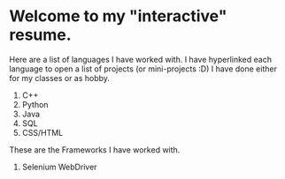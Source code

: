 <h1>Welcome to my "interactive" resume.</h1>
<main>
 
<section>
<p> Here are a list of languages I have worked with. I have hyperlinked each language to open a list of projects (or mini-projects :D) I have done either for my classes or as hobby.
<ol>
  <li>C++</li>
  <li>Python</li>
  <li>Java</li>
  <li>SQL</li>
  <li>CSS/HTML</li>
</ol>
</b>
</p>
</section>

<section>
  <p> These are the Frameworks I have worked with.
  <ol>
    <li>Selenium WebDriver</li>
    
  </ol>
  </p>
</section>

</main>
